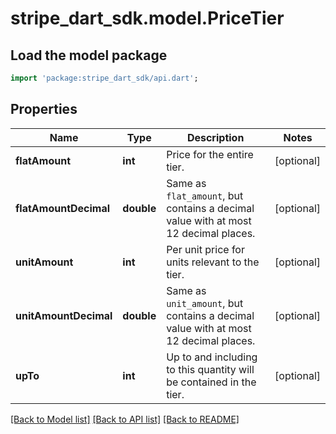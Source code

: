# stripe_dart_sdk.model.PriceTier

## Load the model package
```dart
import 'package:stripe_dart_sdk/api.dart';
```

## Properties
Name | Type | Description | Notes
------------ | ------------- | ------------- | -------------
**flatAmount** | **int** | Price for the entire tier. | [optional] 
**flatAmountDecimal** | **double** | Same as `flat_amount`, but contains a decimal value with at most 12 decimal places. | [optional] 
**unitAmount** | **int** | Per unit price for units relevant to the tier. | [optional] 
**unitAmountDecimal** | **double** | Same as `unit_amount`, but contains a decimal value with at most 12 decimal places. | [optional] 
**upTo** | **int** | Up to and including to this quantity will be contained in the tier. | [optional] 

[[Back to Model list]](../README.md#documentation-for-models) [[Back to API list]](../README.md#documentation-for-api-endpoints) [[Back to README]](../README.md)


